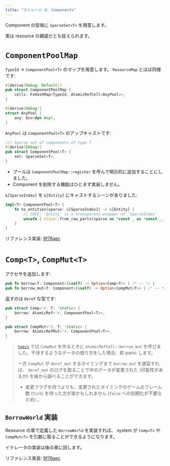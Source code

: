 ```yaml
---
title: "ストレージ 4: Components"
---
```


Component の型毎に `SparseSet<T>` を用意します。

実は resource の親戚だとも捉えられます。

# `ComponentPoolMap`

`TypeId` → `ComponentPool<T>` のマップを用意します。 `ResourceMap` とほぼ同様です:

```rust:comp.rs
#[derive(Debug, Default)]
pub struct ComponentPoolMap {
    cells: FxHashMap<TypeId, AtomicRefCell<AnyPool>>,
}

#[derive(Debug)]
struct AnyPool {
    any: Box<dyn Any>,
}
```

`AnyPool` は `ComponentPool<T>` のアップキャストです:

```rust:comp.rs
/// Sparse set of components of type T
#[derive(Debug)]
pub struct ComponentPool<T> {
    set: SparseSet<T>,
}
```

* プールは `ComponentPoolMap::register` を呼んで明示的に追加することにしました。
* Component を削除する機能はひとまず実装しません。

`&[SparseIndex]` を `&[Entity]` にキャストするシーンがありました:

```rust:comp.rs
impl<T> ComponentPool<T> {
    fn to_entities(sparse: &[SparseIndex]) -> &[Entity] {
        // SAFE: `Entity` is a transparent wrapper of `SparseIndex`
        unsafe { slice::from_raw_parts(sparse as *const _ as *const _, sparse.len()) }
    }
}
```

リファレンス実装: [9f76aec](https://github.com/toyboot4e/toecs/commit/9f76aec66df3e20a3729b2bb9b42c38a7d7f4fc9)

# `Comp<T>`, `CompMut<T>`

アクセサを追加します:

```rust:comp.rs
pub fn borrow<T: Component>(&self) -> Option<Comp<T>> { /* ~~ */ }
pub fn borrow_mut<T: Component>(&self) -> Option<CompMut<T>> { /* ~~ */ }
```

返すのは `Deref` な型です:

```rust:comp.rs
pub struct Comp<'r, T: 'static> {
    borrow: AtomicRef<'r, ComponentPool<T>>,
}

pub struct CompMut<'r, T: 'static> {
    borrow: AtomicRefMut<'r, ComponentPool<T>>,
}
```

> [`toecs`] では `CompMut` を作るときに `AtomicRefCell::borrow_mut` を呼びました。干渉するようなデータの借り方をした場合、即 panic します。
>
> 一方 `CompMut` が `deref_mut` するタイミングまで `borrow_mut` を遅延すれば、 `deref_mut` のログを取ることで中のデータが変更された (可能性があるか) を後から調べることができます。
>
> * 変更フラグを持つよりも、変更されたタイミングのゲームのフレーム数 (`Tick`) を持った方が楽かもしれません (`false` への初期化が不要なため) 。

## `BorrowWorld` 実装

Resource の章で定義した `BorrowWorld` を実装すれば、 system が `Comp<T>` や `CompMut<T>` を引数に取ることができるようになります。

イテレータの実装は後の章に回します。

[`toecs`]: https://github.com/toyboot4e/toecs

リファレンス実装: [9f76aec](https://github.com/toyboot4e/toecs/commit/9f76aec66df3e20a3729b2bb9b42c38a7d7f4fc9)


